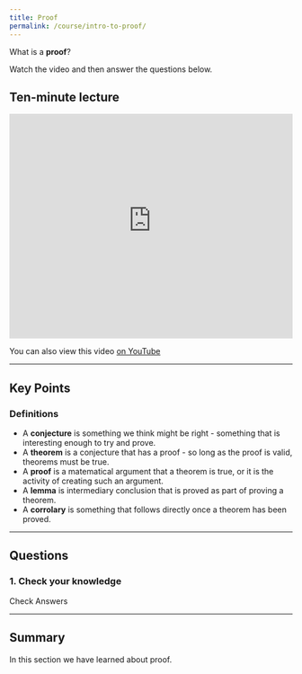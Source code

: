 ```yaml
---
title: Proof
permalink: /course/intro-to-proof/
---
```


What is a **proof**? 

Watch the video and then answer the questions below.

## Ten-minute lecture

<iframe width="100%" height="400px" src="https://www.youtube-nocookie.com/embed/X_f8upZKcKc" frameborder="0" allow="accelerometer; autoplay; encrypted-media; gyroscope; picture-in-picture" allowfullscreen></iframe>

You can also view this video [on YouTube](https://youtu.be/X_f8upZKcKc)

---

## Key Points

### Definitions

* A **conjecture** is something we think might be right - something that is interesting enough to try and prove.
* A **theorem** is a conjecture that has a proof - so long as the proof is valid, theorems must be true.
* A **proof** is a matematical argument that a theorem is true, or it is the activity of creating such an argument.
* A **lemma** is intermediary conclusion that is proved as part of proving a theorem.
* A **corrolary** is something that follows directly once a theorem has been proved.


---

## Questions

### 1. Check your knowledge

<script src="/assets/check.js"></script>
<a class="btn btn-primary" type="submit" onClick="checkAnswers('q4')">Check Answers</a>

---

## Summary

In this section we have learned about proof.